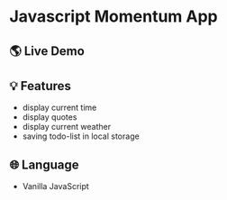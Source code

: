 # Javascript Momentum App

<!-- ![momentum-app](image file link here) -->

## 🌎 Live Demo

<!-- [Momentum App Live Demo](http link here) -->

## 💡 Features

- display current time
- display quotes
- display current weather
- saving todo-list in local storage

## 🌐 Language

- Vanilla JavaScript
